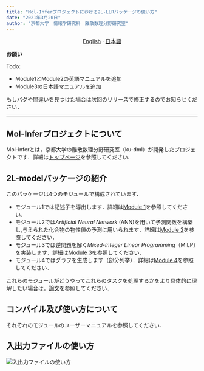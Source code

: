```yaml
---
title: "Mol-Inferプロジェクトにおける2L-LLRパッケージの使い方"
date: "2021年3月20日"
author: "京都大学　情報学研究科　離散数理分野研究室"
---
```


<p align="center">
  <a href="/2L-model/README_en.md">English</a>
  ·
  <a href="/2L-model/README_jp.md">日本語</a>
</p>

**お願い**

Todo:
+ Module1とModule2の英語マニュアルを追加
+ Module3の日本語マニュアルを追加

もしバグや間違いを見つけた場合は次回のリリースで修正するのでお知らせください．


---

## Mol-Inferプロジェクトについて

Mol-inferとは，京都大学の離散数理分野研究室（ku-dml）が開発したプロジェクトです．詳細は[トップページ](https://github.com/ku-dml/mol-infer)を参照してください.

## 2L-modelパッケージの紹介

このパッケージは4つのモジュールで構成されています．

+ モジュール1では記述子を導出します．詳細は[Module 1](/Module_1/)を参照してください．
+ モジュール2では*Artificial Neural Network* (ANN)を用いて予測関数を構築し,与えられた化合物の物性値の予測に用いられます．詳細は[Module 2](/Module_2/)を参照してください．
+ モジュール3では逆問題を解く*Mixed-Integer Linear Programming*（MILP）を実装します．詳細は[Module 3](/Module_3/)を参照してください．
+ モジュール4ではグラフを生成します（部分列挙）．詳細は[Module 4](/Module_4/)を参照してください．

これらのモジュールがどうやってこれらのタスクを処理するかをより具体的に理解したい場合は，[論文](https://doi.org/10.3390/ijms22062847)を参照してください．

## コンパイル及び使い方について

それぞれのモジュールのユーザーマニュアルを参照してください．

## 入出力ファイルの使い方
![入出力ファイルの使い方](illustration.jpg)

